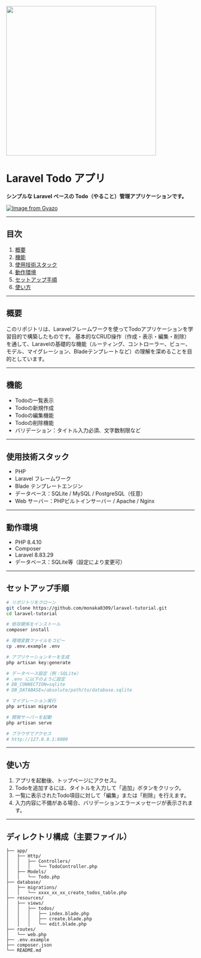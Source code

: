 <p><a href="https://laravel.com" target="_blank"><img src="https://raw.githubusercontent.com/laravel/art/master/logo-lockup/5%20SVG/2%20CMYK/1%20Full%20Color/laravel-logolockup-cmyk-red.svg" width="400"></a></p>

# Laravel Todo アプリ

**シンプルな Laravel ベースの Todo（やること）管理アプリケーションです。**

[![Image from Gyazo](https://i.gyazo.com/6dbf31c6cc877edf9f40e7f4f01bd3a3.png)](https://gyazo.com/6dbf31c6cc877edf9f40e7f4f01bd3a3)

---

## 目次

1. [概要](#概要)
2. [機能](#機能)
3. [使用技術スタック](#使用技術スタック)
4. [動作環境](#動作環境)
5. [セットアップ手順](#セットアップ手順)
6. [使い方](#使い方)

---

## 概要

このリポジトリは、Laravelフレームワークを使ってTodoアプリケーションを学習目的で構築したものです。
基本的なCRUD操作（作成・表示・編集・削除）を通して、Laravelの基礎的な機能（ルーティング、コントローラー、ビュー、モデル、マイグレーション、Bladeテンプレートなど）の理解を深めることを目的としています。

---

## 機能

* Todoの一覧表示
* Todoの新規作成
* Todoの編集機能
* Todoの削除機能
* バリデーション：タイトル入力必須、文字数制限など

---

## 使用技術スタック

* PHP
* Laravel フレームワーク
* Blade テンプレートエンジン
* データベース：SQLite / MySQL / PostgreSQL（任意）
* Web サーバー：PHPビルトインサーバー / Apache / Nginx

---

## 動作環境

* PHP 8.4.10
* Composer
* Laravel 8.83.29
* データベース：SQLite等（設定により変更可）

---

## セットアップ手順

```bash
# リポジトリをクローン
git clone https://github.com/monaka0309/laravel-tutorial.git
cd laravel-tutorial

# 依存関係をインストール
composer install

# 環境変数ファイルをコピー
cp .env.example .env

# アプリケーションキーを生成
php artisan key:generate

# データベース設定（例：SQLite）
# .env に以下のように設定
# DB_CONNECTION=sqlite
# DB_DATABASE=/absolute/path/to/database.sqlite

# マイグレーション実行
php artisan migrate

# 開発サーバーを起動
php artisan serve

# ブラウザでアクセス
# http://127.0.0.1:8000
```

---

## 使い方

1. アプリを起動後、トップページにアクセス。
2. Todoを追加するには、タイトルを入力して「追加」ボタンをクリック。
3. 一覧に表示されたTodo項目に対して「編集」または「削除」を行えます。
4. 入力内容に不備がある場合、バリデーションエラーメッセージが表示されます。

---

## ディレクトリ構成（主要ファイル）

```
├── app/
│   ├── Http/
│   │   ├── Controllers/
│   │   │   └── TodoController.php
│   ├── Models/
│   │   └── Todo.php
├── database/
│   ├── migrations/
│   │   └── xxxx_xx_xx_create_todos_table.php
├── resources/
│   ├── views/
│   │   ├── todos/
│   │   │   ├── index.blade.php
│   │   │   ├── create.blade.php
│   │   │   └── edit.blade.php
├── routes/
│   └── web.php
├── .env.example
├── composer.json
└── README.md
```



